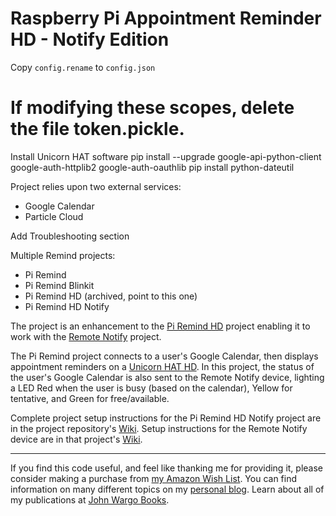 # Raspberry Pi Appointment Reminder HD - Notify Edition

Copy `config.rename` to `config.json`

# If modifying these scopes, delete the file token.pickle.

Install Unicorn HAT software
pip install --upgrade google-api-python-client google-auth-httplib2 google-auth-oauthlib
pip install python-dateutil

Project relies upon two external services:

+ Google Calendar
+ Particle Cloud 

Add Troubleshooting section

Multiple Remind projects:

+ Pi Remind
+ Pi Remind Blinkit
+ Pi Remind HD (archived, point to this one)
+ Pi Remind HD Notify

The project is an enhancement to the [Pi Remind HD](https://github.com/johnwargo/pi-remind-hd) project enabling it to work with the [Remote Notify](https://github.com/johnwargo/particle-remote-notify-rgb) project. 

The Pi Remind project connects to a user's Google Calendar, then displays appointment reminders on a [Unicorn HAT HD](https://shop.pimoroni.com/products/unicorn-hat-hd).
In this project, the status of the user's Google Calendar is also sent to the Remote Notify device, lighting a LED Red when the user is busy (based on the calendar), Yellow for tentative, and Green for free/available.

Complete project setup instructions for the Pi Remind HD Notify project are in the project repository's [Wiki](https://github.com/johnwargo/pi-remind-hd-notify/wiki). Setup instructions for the Remote Notify device are in that project's [Wiki](https://github.com/johnwargo/particle-remote-notify-rgb/wiki).


***

If you find this code useful, and feel like thanking me for providing it, please consider making a purchase from [my Amazon Wish List](https://amzn.com/w/1WI6AAUKPT5P9). You can find information on many different topics on my [personal blog](http://www.johnwargo.com). Learn about all of my publications at [John Wargo Books](http://www.johnwargobooks.com).
